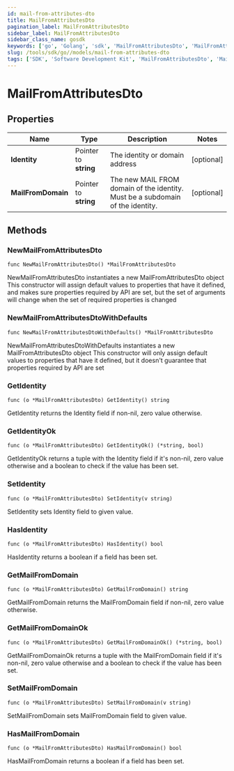 ```yaml
---
id: mail-from-attributes-dto
title: MailFromAttributesDto
pagination_label: MailFromAttributesDto
sidebar_label: MailFromAttributesDto
sidebar_class_name: gosdk
keywords: ['go', 'Golang', 'sdk', 'MailFromAttributesDto', 'MailFromAttributesDto'] 
slug: /tools/sdk/go//models/mail-from-attributes-dto
tags: ['SDK', 'Software Development Kit', 'MailFromAttributesDto', 'MailFromAttributesDto']
---
```


# MailFromAttributesDto

## Properties

Name | Type | Description | Notes
------------ | ------------- | ------------- | -------------
**Identity** | Pointer to **string** | The identity or domain address | [optional] 
**MailFromDomain** | Pointer to **string** | The new MAIL FROM domain of the identity. Must be a subdomain of the identity. | [optional] 

## Methods

### NewMailFromAttributesDto

`func NewMailFromAttributesDto() *MailFromAttributesDto`

NewMailFromAttributesDto instantiates a new MailFromAttributesDto object
This constructor will assign default values to properties that have it defined,
and makes sure properties required by API are set, but the set of arguments
will change when the set of required properties is changed

### NewMailFromAttributesDtoWithDefaults

`func NewMailFromAttributesDtoWithDefaults() *MailFromAttributesDto`

NewMailFromAttributesDtoWithDefaults instantiates a new MailFromAttributesDto object
This constructor will only assign default values to properties that have it defined,
but it doesn't guarantee that properties required by API are set

### GetIdentity

`func (o *MailFromAttributesDto) GetIdentity() string`

GetIdentity returns the Identity field if non-nil, zero value otherwise.

### GetIdentityOk

`func (o *MailFromAttributesDto) GetIdentityOk() (*string, bool)`

GetIdentityOk returns a tuple with the Identity field if it's non-nil, zero value otherwise
and a boolean to check if the value has been set.

### SetIdentity

`func (o *MailFromAttributesDto) SetIdentity(v string)`

SetIdentity sets Identity field to given value.

### HasIdentity

`func (o *MailFromAttributesDto) HasIdentity() bool`

HasIdentity returns a boolean if a field has been set.

### GetMailFromDomain

`func (o *MailFromAttributesDto) GetMailFromDomain() string`

GetMailFromDomain returns the MailFromDomain field if non-nil, zero value otherwise.

### GetMailFromDomainOk

`func (o *MailFromAttributesDto) GetMailFromDomainOk() (*string, bool)`

GetMailFromDomainOk returns a tuple with the MailFromDomain field if it's non-nil, zero value otherwise
and a boolean to check if the value has been set.

### SetMailFromDomain

`func (o *MailFromAttributesDto) SetMailFromDomain(v string)`

SetMailFromDomain sets MailFromDomain field to given value.

### HasMailFromDomain

`func (o *MailFromAttributesDto) HasMailFromDomain() bool`

HasMailFromDomain returns a boolean if a field has been set.


